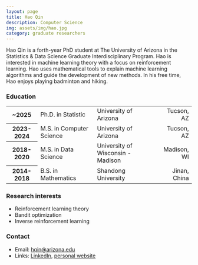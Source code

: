 ```yaml
---
layout: page
title: Hao Qin
description: Computer Science
img: assets/img/hao.jpg
category: graduate researchers
---
```


Hao Qin is a forth-year PhD student at The University of Arizona in the Statistics & Data Science Graduate Interdisciplinary Program. Hao is interested in machine learning theory with a focus on reinforcement learning. Hao uses mathematical tools to explain machine learning algorithms and guide the development of new methods. In his free time, Hao enjoys playing badminton and hiking.

### Education

<div class="table-responsive">
    <table class="table table-sm table-borderless">
        <tr>
            <th scope="row">~2025</th>
            <td>Ph.D. in Statistic</td>
            <td>University of Arizona</td>
            <td align ="right">Tucson, AZ</td>
        </tr>
        <tr>
            <th scope="row">2023-2024</th>
            <td>M.S. in Computer Science</td>
            <td>University of Arizona</td>
            <td align ="right">Tucson, AZ</td>
        </tr>
        <tr>
            <th scope="row">2018-2020</th>
            <td>M.S. in Data Science</td>
            <td>University of Wisconsin - Madison</td>
            <td align ="right">Madison, WI</td>
        </tr>
        <tr>
            <th scope="row">2014-2018</th>
            <td>B.S. in Mathematics</td>
            <td>Shandong University</td>
            <td align ="right">Jinan, China</td>
        </tr>
    </table>
</div>

### Research interests

- Reinforcement learning theory 
- Bandit optimization
- Inverse reinforcement learning

### Contact
- Email: hqin@arizona.edu
- Links: [LinkedIn](https://www.linkedin.com/in/hao-qin-183a89197/), [personal website](https://mjolnirt.github.io/)
